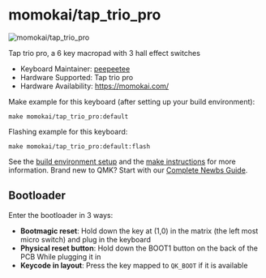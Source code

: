 # momokai/tap_trio_pro

![momokai/tap_trio_pro](https://i.imgur.com/k6EqTA1.jpeg)

Tap trio pro, a 6 key macropad with 3 hall effect switches

* Keyboard Maintainer: [peepeetee](https://github.com/peepeetee)
* Hardware Supported: Tap trio pro
* Hardware Availability: https://momokai.com/

Make example for this keyboard (after setting up your build environment):

    make momokai/tap_trio_pro:default

Flashing example for this keyboard:

    make momokai/tap_trio_pro:default:flash

See the [build environment setup](https://docs.qmk.fm/#/getting_started_build_tools) and the [make instructions](https://docs.qmk.fm/#/getting_started_make_guide) for more information. Brand new to QMK? Start with our [Complete Newbs Guide](https://docs.qmk.fm/#/newbs).

## Bootloader

Enter the bootloader in 3 ways:

* **Bootmagic reset**: Hold down the key at (1,0) in the matrix (the left most micro switch) and plug in the keyboard
* **Physical reset button**: Hold down the BOOT1 button on the back of the PCB While plugging it in
* **Keycode in layout**: Press the key mapped to `QK_BOOT` if it is available
